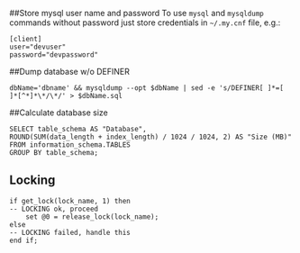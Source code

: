 ##Store mysql user name and password
To use `mysql` and `mysqldump` commands without password just store credentials in `~/.my.cnf` file, e.g.:

    [client]
    user="devuser"
    password="devpassword"

##Dump database w/o DEFINER

    dbName='dbname' && mysqldump --opt $dbName | sed -e 's/DEFINER[ ]*=[ ]*[^*]*\*/\*/' > $dbName.sql

##Calculate database size

    SELECT table_schema AS "Database", 
    ROUND(SUM(data_length + index_length) / 1024 / 1024, 2) AS "Size (MB)" 
    FROM information_schema.TABLES 
    GROUP BY table_schema;

## Locking

    if get_lock(lock_name, 1) then
    -- LOCKING ok, proceed
        set @0 = release_lock(lock_name);
    else
    -- LOCKING failed, handle this
    end if;
